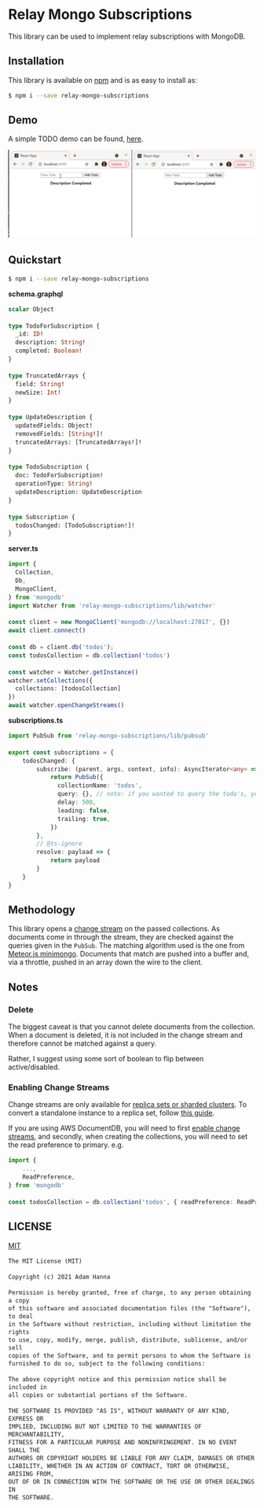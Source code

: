 # Relay Mongo Subscriptions

This library can be used to implement relay subscriptions with MongoDB.

## Installation

This library is available on [npm](https://www.npmjs.com/package/relay-mongo-subscriptions) and is as easy to install as:

```bash
$ npm i --save relay-mongo-subscriptions
```

## Demo

A simple TODO demo can be found, [here](https://github.com/adam-hanna/relay-mongo-subscriptions-example).

![Demo GIF](https://github.com/adam-hanna/relay-mongo-subscriptions-example/blob/master/20210813_example_v2.gif)

## Quickstart

```bash
$ npm i --save relay-mongo-subscriptions
```

**schema.graphql**

```graphql
scalar Object

type TodoForSubscription {
  _id: ID!
  description: String!
  completed: Boolean!
}

type TruncatedArrays {
  field: String!
  newSize: Int!
}

type UpdateDescription {
  updatedFields: Object!
  removedFields: [String!]!
  truncatedArrays: [TruncatedArrays!]!
}

type TodoSubscription {
  doc: TodoForSubscription!
  operationType: String!
  updateDescription: UpdateDescription
}

type Subscription {
  todosChanged: [TodoSubscription!]!
}
```

**server.ts**

```typescript
import {
  Collection,
  Db,
  MongoClient,
} from 'mongodb'
import Watcher from 'relay-mongo-subscriptions/lib/watcher'

const client = new MongoClient('mongodb://localhost:27017', {})
await client.connect()

const db = client.db('todos');
const todosCollection = db.collection('todos')

const watcher = Watcher.getInstance()
watcher.setCollections({
  collections: [todosCollection]
})
await watcher.openChangeStreams()
```

**subscriptions.ts**

```typescript
import PubSub from 'relay-mongo-subscriptions/lib/pubsub'

export const subscriptions = {
    todosChanged: {
        subscribe: (parent, args, context, info): AsyncIterator<any> => {
            return PubSub({
              collectionName: 'todos',
              query: {}, // note: if you wanted to query the todo's, you could pick it up from args.query, etc
              delay: 500,
              leading: false,
              trailing: true,
            })
        },
        // @ts-ignore
        resolve: payload => {
            return payload
        }
    }
}
```

## Methodology

This library opens a [change stream](https://docs.mongodb.com/manual/changeStreams/) on the passed collections. As documents come in through the stream, they are checked against the queries given in the `PubSub`. The matching algorithm used is the one from [Meteor.js minimongo](https://github.com/meteor/meteor/blob/devel/packages/minimongo/matcher.js). Documents that match are pushed into a buffer and, via a throttle, pushed in an array down the wire to the client.

## Notes

### Delete

The biggest caveat is that you cannot delete documents from the collection. When a document is deleted, it is not included in the change stream and therefore cannot be matched against a query.

Rather, I suggest using some sort of boolean to flip between active/disabled.

### Enabling Change Streams

Change streams are only available for [replica sets or sharded clusters](https://docs.mongodb.com/manual/changeStreams/#availability). To convert a standalone instance to a replica set, follow [this guide](https://docs.mongodb.com/manual/tutorial/convert-standalone-to-replica-set/).

If you are using AWS DocumentDB, you will need to first [enable change streams](https://docs.aws.amazon.com/documentdb/latest/developerguide/change_streams.html), and secondly, when creating the collections, you will need to set the read preference to primary. e.g.

```typescript
import { 
    ...,
    ReadPreference,
} from 'mongodb'

const todosCollection = db.collection('todos', { readPreference: ReadPreference.PRIMARY })
```

## LICENSE

[MIT](LICENSE)

```
The MIT License (MIT)

Copyright (c) 2021 Adam Hanna

Permission is hereby granted, free of charge, to any person obtaining a copy
of this software and associated documentation files (the "Software"), to deal
in the Software without restriction, including without limitation the rights
to use, copy, modify, merge, publish, distribute, sublicense, and/or sell
copies of the Software, and to permit persons to whom the Software is
furnished to do so, subject to the following conditions:

The above copyright notice and this permission notice shall be included in
all copies or substantial portions of the Software.

THE SOFTWARE IS PROVIDED "AS IS", WITHOUT WARRANTY OF ANY KIND, EXPRESS OR
IMPLIED, INCLUDING BUT NOT LIMITED TO THE WARRANTIES OF MERCHANTABILITY,
FITNESS FOR A PARTICULAR PURPOSE AND NONINFRINGEMENT. IN NO EVENT SHALL THE
AUTHORS OR COPYRIGHT HOLDERS BE LIABLE FOR ANY CLAIM, DAMAGES OR OTHER
LIABILITY, WHETHER IN AN ACTION OF CONTRACT, TORT OR OTHERWISE, ARISING FROM,
OUT OF OR IN CONNECTION WITH THE SOFTWARE OR THE USE OR OTHER DEALINGS IN
THE SOFTWARE.
```
